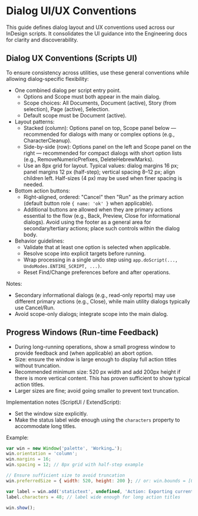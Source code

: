# Dialog UI/UX Conventions

This guide defines dialog layout and UX conventions used across our InDesign scripts. It consolidates the UI guidance into the Engineering docs for clarity and discoverability.

## Dialog UX Conventions (Scripts UI)

To ensure consistency across utilities, use these general conventions while allowing dialog-specific flexibility:

- One combined dialog per script entry point.
  - Options and Scope must both appear in the main dialog.
  - Scope choices: All Documents, Document (active), Story (from selection), Page (active), Selection.
  - Default scope must be Document (active).
- Layout patterns:
  - Stacked (column): Options panel on top, Scope panel below — recommended for dialogs with many or complex options (e.g., CharacterCleanup).
  - Side-by-side (row): Options panel on the left and Scope panel on the right — recommended for compact dialogs with short option lists (e.g., RemoveNumericPrefixes, DeleteHebrewMarks).
  - Use an 8px grid for layout. Typical values: dialog margins 16 px; panel margins 12 px (half-step); vertical spacing 8–12 px; align children left. Half-sizes (4 px) may be used when finer spacing is needed.
- Bottom action buttons:
  - Right-aligned, ordered: "Cancel" then "Run" as the primary action (default button role `{ name: 'ok' }` when applicable).
  - Additional buttons are allowed when they are primary actions essential to the flow (e.g., Back, Preview, Close for informational dialogs). Avoid using the footer as a general area for secondary/tertiary actions; place such controls within the dialog body.
- Behavior guidelines:
  - Validate that at least one option is selected when applicable.
  - Resolve scope into explicit targets before running.
  - Wrap processing in a single undo step using `app.doScript(..., UndoModes.ENTIRE_SCRIPT, ...)`.
  - Reset Find/Change preferences before and after operations.

Notes:
- Secondary informational dialogs (e.g., read-only reports) may use different primary actions (e.g., Close), while main utility dialogs typically use Cancel/Run.
- Avoid scope-only dialogs; integrate scope into the main dialog.

## Progress Windows (Run-time Feedback)

- During long-running operations, show a small progress window to provide feedback and (when applicable) an abort option.
- Size: ensure the window is large enough to display full action titles without truncation.
- Recommended minimum size: 520 px width and add 200px height if there is more vertical content. This has proven sufficient to show typical action titles.
- Larger sizes are fine; avoid going smaller to prevent text truncation.

Implementation notes (ScriptUI / ExtendScript):
- Set the window size explicitly.
- Make the status label wide enough using the `characters` property to accommodate long titles.

Example:

```jsx
var win = new Window('palette', 'Working…');
win.orientation = 'column';
win.margins = 16;
win.spacing = 12; // 8px grid with half-step example

// Ensure sufficient size to avoid truncation
win.preferredSize = { width: 520, height: 200 }; // or: win.bounds = [0, 0, 520, 200];

var label = win.add('statictext', undefined, 'Action: Exporting current document…');
label.characters = 48; // label wide enough for long action titles

win.show();
```
